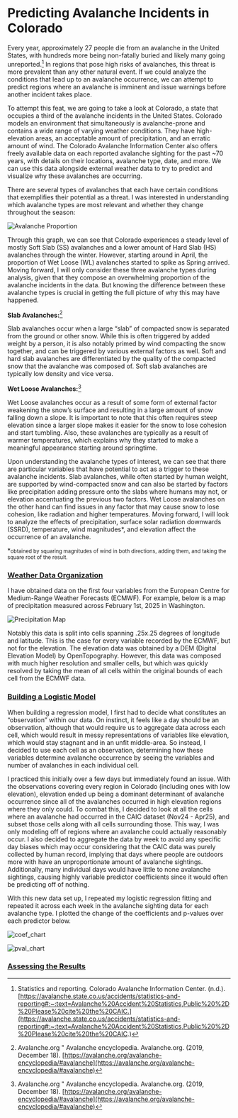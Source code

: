 # Predicting Avalanche Incidents in Colorado
Every year, approximately 27 people die from an avalanche in the United States, with hundreds more being non-fatally buried and likely many going unreported.[^1] In regions that pose high risks of avalanches, this threat is more prevalent than any other natural event. If we could analyze the conditions that lead up to an avalanche occurrence, we can attempt to predict regions where an avalanche is imminent and issue warnings before another incident takes place.

  To attempt this feat, we are going to take a look at Colorado, a state that occupies a third of the avalanche incidents in the United States. Colorado models an environment that simultaneously is avalanche-prone and contains a wide range of varying weather conditions. They have high-elevation areas, an acceptable amount of precipitation, and an erratic amount of wind. The Colorado Avalanche Information Center also offers freely available data on each reported avalanche sighting for the past ~70 years, with details on their locations, avalanche type, date, and more. We can use this data alongside external weather data to try to predict and visualize why these avalanches are occurring. 

  There are several types of avalanches that each have certain conditions that exemplifies their potential as a threat. I was interested in understanding which avalanche types are most relevant and whether they change throughout the season: 

![Avalanche Proportion](aval_prop.png)

  Through this graph, we can see that Colorado experiences a steady level of mostly Soft Slab (SS) avalanches and a lower amount of Hard Slab (HS) avalanches through the winter. However, starting around in April, the proportion of Wet Loose (WL) avalanches started to spike as Spring arrived. Moving forward, I will only consider these three avalanche types during analysis, given that they compose an overwhelming proportion of the avalanche incidents in the data. But knowing the difference between these avalanche types is crucial in getting the full picture of why this may have happened.

  **Slab Avalanches:**[^2]

  Slab avalanches occur when a large “slab” of compacted snow is separated from the ground or other snow. While this is often triggered by added weight by a person, it is also notably primed by wind compacting the snow together, and can be triggered by various external factors as well. Soft and hard slab avalanches are differentiated by the quality of the compacted snow that the avalanche was composed of. Soft slab avalanches are typically low density and vice versa.

  **Wet Loose Avalanches:**[^2]

  Wet Loose avalanches occur as a result of some form of external factor weakening the snow’s surface and resulting in a large amount of snow falling down a slope. It is important to note that this often requires steep elevation since a larger slope makes it easier for the snow to lose cohesion and start tumbling. Also, these avalanches are typically as a result of warmer temperatures, which explains why they started to make a meaningful appearance starting around springtime.

  Upon understanding the avalanche types of interest, we can see that there are particular variables that have potential to act as a trigger to these avalanche incidents. Slab avalanches, while often started by human weight, are supported by wind-compacted snow and can also be started by factors like precipitation adding pressure onto the slabs where humans may not, or elevation accentuating the previous two factors. Wet Loose avalanches on the other hand can find issues in any factor that may cause snow to lose cohesion, like radiation and higher temperatures. Moving forward, I will look to analyze the effects of precipitation, surface solar radiation downwards (SSRD), temperature, wind magnitudes*, and elevation affect the occurrence of an avalanche. 

  *<small>obtained by squaring magnitudes of wind in both directions, adding them, and taking the square root of the result.</small>

### <ins>Weather Data Organization</ins>
  
  I have obtained data on the first four variables from the European Centre for Medium-Range Weather Forecasts (ECMWF). For example, below is a map of precipitation measured across February 1st, 2025 in Washington.
 
![Precipitation Map](precip.png)

  Notably this data is split into cells spanning .25x.25 degrees of longitude and latitude. This is the case for every variable recorded by the ECMWF, but not for the elevation. The elevation data was obtained by a DEM (Digital Elevation Model) by OpenTopography. However, this data was composed with much higher resolution and smaller cells, but which was quickly resolved by taking the mean of all cells within the original bounds of each cell from the ECMWF data. 

### <ins>Building a Logistic Model</ins>

  When building a regression model, I first had to decide what constitutes an “observation” within our data. On instinct, it feels like a day should be an observation, although that would require us to aggregate data across each cell, which would result in messy representations of variables like elevation, which would stay stagnant and in an unfit middle-area. So instead, I decided to use each cell as an observation, determining how these variables determine avalanche occurrence by seeing the variables and number of avalanches in each individual cell.

  I practiced this initially over a few days but immediately found an issue. With the observations covering every region in Colorado (including ones with low elevation), elevation ended up being a dominant determinant of avalanche occurrence since all of the avalanches occurred in high elevation regions where they only could. To combat this, I decided to look at all the cells where an avalanche had occurred in the CAIC dataset (Nov24 - Apr25), and subset those cells along with all cells surrounding those. This way, I was only modeling off of regions where an avalanche could actually reasonably occur. I also decided to aggregate the data by week to avoid any specific day biases which may occur considering that the CAIC data was purely collected by human record, implying that days where people are outdoors more with have an unproportionate amount of avalanche sightings. Additionally, many individual days would have little to none avalanche sightings, causing highly variable predictor coefficients since it would  often be predicting off of nothing.

  With this new data set up, I repeated my logistic regression fitting and repeated it across each week in the avalanche sighting data for each avalanche type. I plotted the change of the coefficients and p-values over each predictor below.

![coef_chart](coefficient_change.png)

![pval_chart](pval_change.png)

### <ins>Assessing the Results</ins>




[^1]: Statistics and reporting. Colorado Avalanche Information Center. (n.d.). [https://avalanche.state.co.us/accidents/statistics-and-reporting#:~:text=Avalanche%20Accident%20Statistics,Public%20%2D%20Please%20cite%20the%20CAIC.](https://avalanche.state.co.us/accidents/statistics-and-reporting#:~:text=Avalanche%20Accident%20Statistics,Public%20%2D%20Please%20cite%20the%20CAIC.) 
[^2]: Avalanche.org " Avalanche encyclopedia. Avalanche.org. (2019, December 18). [https://avalanche.org/avalanche-encyclopedia/#avalanche](https://avalanche.org/avalanche-encyclopedia/#avalanche) 